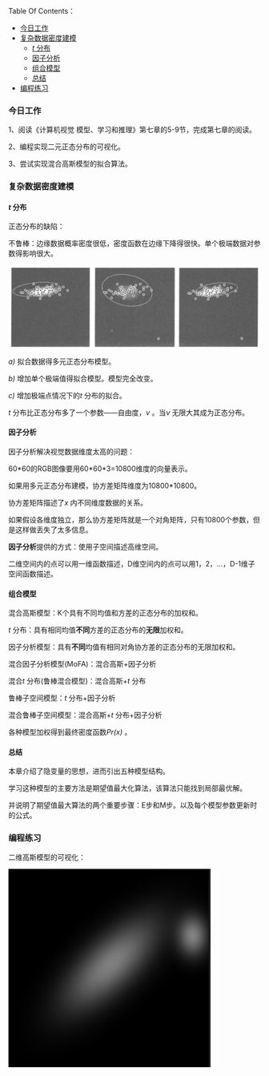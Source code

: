 Table Of Contents：

+ [今日工作](#今日工作)
+ [复杂数据密度建模](#复杂数据密度建模)
  + [*t* 分布](#t-分布)
  + [因子分析](#因子分析)
  + [组合模型](#组合模型)
  + [总结](#总结)
+ [编程练习](#编程练习)



### 今日工作

1、阅读《计算机视觉 模型、学习和推理》第七章的5-9节，完成第七章的阅读。

2、编程实现二元正态分布的可视化。

3、尝试实现混合高斯模型的拟合算法。

### 复杂数据密度建模

#### *t* 分布

正态分布的缺陷：

不鲁棒：边缘数据概率密度很低，密度函数在边缘下降得很快。单个极端数据对参数得影响很大。

![](https://github.com/fantasy995/ComputerVision/blob/main/images/Snipaste_2020-10-24_16-56-46.png?raw=true)

*a)* 拟合数据得多元正态分布模型。

*b)* 增加单个极端值得拟合模型。模型完全改变。

*c)* 增加极端点情况下的*t* 分布的拟合。

*t* 分布比正态分布多了一个参数——自由度，*ν* 。当*ν* 无限大其成为正态分布。

#### 因子分析

因子分析解决视觉数据维度太高的问题：

60\*60的RGB图像要用60\*60\*3=10800维度的向量表示。

如果用多元正态分布建模，协方差矩阵维度为10800\*10800。

协方差矩阵描述了*x* 内不同维度数据的关系。

如果假设各维度独立，那么协方差矩阵就是一个对角矩阵，只有10800个参数，但是这样做丢失了太多信息。

**因子分析**提供的方式：使用子空间描述高维空间。

二维空间内的点可以用一维函数描述，D维空间内的点可以用1，2，...，D-1维子空间函数描述。

#### 组合模型

混合高斯模型：K个具有不同均值和方差的正态分布的加权和。

*t* 分布：具有相同均值**不同**方差的正态分布的**无限**加权和。

因子分析模型：具有**不同**均值有相同对角协方差的正态分布的无限加权和。



混合因子分析模型(MoFA)：混合高斯+因子分析

混合*t* 分布(鲁棒混合模型)：混合高斯+*t* 分布

鲁棒子空间模型：*t* 分布+因子分析

混合鲁棒子空间模型：混合高斯+*t* 分布+因子分析



各种模型加权得到最终密度函数*Pr(x)* 。

#### 总结

本章介绍了隐变量的思想，进而引出五种模型结构。

学习这种模型的主要方法是期望值最大化算法，该算法只能找到局部最优解。

并说明了期望值最大算法的两个重要步骤：E步和M步。以及每个模型参数更新时的公式。

### 编程练习

二维高斯模型的可视化：

![](https://github.com/fantasy995/ComputerVision/blob/main/images/Snipaste_2020-10-24_21-28-22.png?raw=true)

